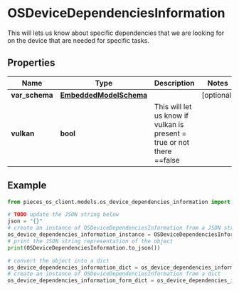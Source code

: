 # OSDeviceDependenciesInformation

This will lets us know about specific dependencies that we are looking for on the device that are needed for specific tasks.

## Properties

Name | Type | Description | Notes
------------ | ------------- | ------------- | -------------
**var_schema** | [**EmbeddedModelSchema**](EmbeddedModelSchema) |  | [optional] 
**vulkan** | **bool** | This will let us know if vulkan is present &#x3D; true or not there &#x3D;&#x3D;false | 

## Example

```python
from pieces_os_client.models.os_device_dependencies_information import OSDeviceDependenciesInformation

# TODO update the JSON string below
json = "{}"
# create an instance of OSDeviceDependenciesInformation from a JSON string
os_device_dependencies_information_instance = OSDeviceDependenciesInformation.from_json(json)
# print the JSON string representation of the object
print(OSDeviceDependenciesInformation.to_json())

# convert the object into a dict
os_device_dependencies_information_dict = os_device_dependencies_information_instance.to_dict()
# create an instance of OSDeviceDependenciesInformation from a dict
os_device_dependencies_information_form_dict = os_device_dependencies_information.from_dict(os_device_dependencies_information_dict)
```


